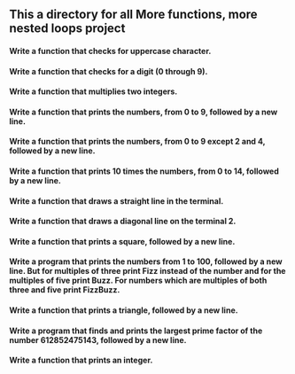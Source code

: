 ## This a directory for all More functions, more nested loops project
#### Write a function that checks for uppercase character.
#### Write a function that checks for a digit (0 through 9).
#### Write a function that multiplies two integers.
#### Write a function that prints the numbers, from 0 to 9, followed by a new line.
#### Write a function that prints the numbers, from 0 to 9 except 2 and 4, followed by a new line.
#### Write a function that prints 10 times the numbers, from 0 to 14, followed by a new line.
#### Write a function that draws a straight line in the terminal.
#### Write a function that draws a diagonal line on the terminal 2.
#### Write a function that prints a square, followed by a new line.
#### Write a program that prints the numbers from 1 to 100, followed by a new line. But for multiples of three print Fizz instead of the number and for the multiples of five print Buzz. For numbers which are multiples of both three and five print FizzBuzz.
#### Write a function that prints a triangle, followed by a new line.
#### Write a program that finds and prints the largest prime factor of the number 612852475143, followed by a new line.
#### Write a function that prints an integer.
